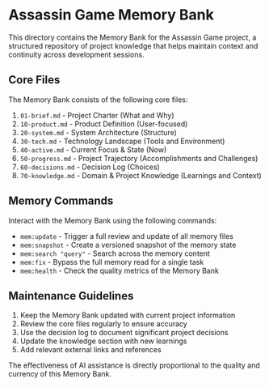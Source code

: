 # Assassin Game Memory Bank

This directory contains the Memory Bank for the Assassin Game project, a structured repository of project knowledge that helps maintain context and continuity across development sessions.

## Core Files

The Memory Bank consists of the following core files:

1. `01-brief.md` - Project Charter (What and Why)
2. `10-product.md` - Product Definition (User-focused)
3. `20-system.md` - System Architecture (Structure)
4. `30-tech.md` - Technology Landscape (Tools and Environment)
5. `40-active.md` - Current Focus & State (Now)
6. `50-progress.md` - Project Trajectory (Accomplishments and Challenges)
7. `60-decisions.md` - Decision Log (Choices)
8. `70-knowledge.md` - Domain & Project Knowledge (Learnings and Context)

## Memory Commands

Interact with the Memory Bank using the following commands:

- `mem:update` - Trigger a full review and update of all memory files
- `mem:snapshot` - Create a versioned snapshot of the memory state
- `mem:search "query"` - Search across the memory content
- `mem:fix` - Bypass the full memory read for a single task
- `mem:health` - Check the quality metrics of the Memory Bank

## Maintenance Guidelines

1. Keep the Memory Bank updated with current project information
2. Review the core files regularly to ensure accuracy
3. Use the decision log to document significant project decisions
4. Update the knowledge section with new learnings
5. Add relevant external links and references 

The effectiveness of AI assistance is directly proportional to the quality and currency of this Memory Bank. 